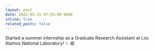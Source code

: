 ```yaml
---
layout: post
date: 2023-05-15 07:59:00-0400
inline: true
related_posts: false
---
```


Started a summer internship as a Graduate Research Assistant at Los Alamos National Laboratory! :sparkles: :smile:
